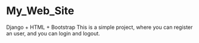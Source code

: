 # My_Web_Site
Django + HTML + Bootstrap
This is a simple project, where you can register an user, and you can login and logout.
